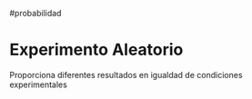 #probabilidad
# Experimento Aleatorio

Proporciona diferentes resultados en igualdad de condiciones experimentales
